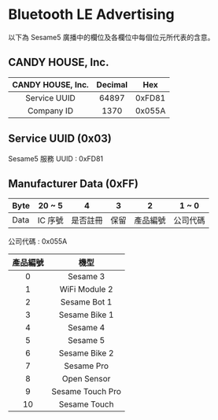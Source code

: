 # Bluetooth LE Advertising 
以下為 Sesame5 廣播中的欄位及各欄位中每個位元所代表的含意。

## CANDY HOUSE, Inc.
|CANDY HOUSE, Inc.|Decimal|Hex|
|:---:|:---:|:---:|
|Service UUID|64897|0xFD81|
|Company ID |1370|0x055A|

## Service UUID (0x03)
Sesame5 服務 UUID : 0xFD81

## Manufacturer Data (0xFF)
| Byte | 20 ~ 5 | 4    | 3  | 2    | 1 ~ 0 |
|------|:------:|:----:|:--:|:----:|:-----:|
| Data | IC 序號  | 是否註冊 | 保留 | 產品編號 | 公司代碼  |

公司代碼 : 0x055A

| 產品編號 | 機型               |
|:------:|:------------------:|
| 0    | Sesame 3         |
| 1    | WiFi Module 2    |
| 2    | Sesame Bot 1     |
| 3    | Sesame Bike 1    |
| 4    | Sesame 4         |
| 5    | Sesame 5         |
| 6    | Sesame Bike 2    |
| 7    | Sesame Pro       |
| 8    | Open Sensor      |
| 9    | Sesame Touch Pro |
| 10   | Sesame Touch     |
